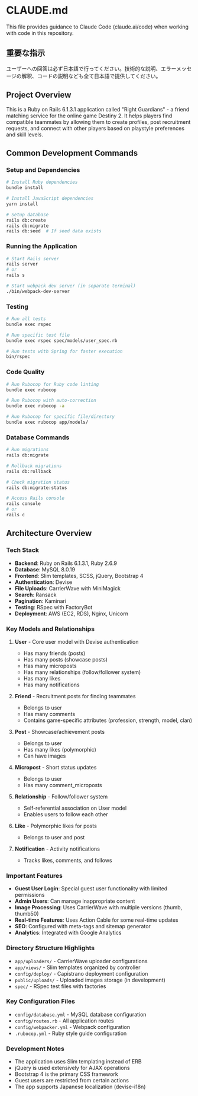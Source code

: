 # CLAUDE.md

This file provides guidance to Claude Code (claude.ai/code) when working with code in this repository.

## 重要な指示
ユーザーへの回答は必ず日本語で行ってください。技術的な説明、エラーメッセージの解釈、コードの説明なども全て日本語で提供してください。

## Project Overview

This is a Ruby on Rails 6.1.3.1 application called "Right Guardians" - a friend matching service for the online game Destiny 2. It helps players find compatible teammates by allowing them to create profiles, post recruitment requests, and connect with other players based on playstyle preferences and skill levels.

## Common Development Commands

### Setup and Dependencies
```bash
# Install Ruby dependencies
bundle install

# Install JavaScript dependencies
yarn install

# Setup database
rails db:create
rails db:migrate
rails db:seed  # If seed data exists
```

### Running the Application
```bash
# Start Rails server
rails server
# or
rails s

# Start webpack dev server (in separate terminal)
./bin/webpack-dev-server
```

### Testing
```bash
# Run all tests
bundle exec rspec

# Run specific test file
bundle exec rspec spec/models/user_spec.rb

# Run tests with Spring for faster execution
bin/rspec
```

### Code Quality
```bash
# Run Rubocop for Ruby code linting
bundle exec rubocop

# Run Rubocop with auto-correction
bundle exec rubocop -a

# Run Rubocop for specific file/directory
bundle exec rubocop app/models/
```

### Database Commands
```bash
# Run migrations
rails db:migrate

# Rollback migrations
rails db:rollback

# Check migration status
rails db:migrate:status

# Access Rails console
rails console
# or
rails c
```

## Architecture Overview

### Tech Stack
- **Backend**: Ruby on Rails 6.1.3.1, Ruby 2.6.9
- **Database**: MySQL 8.0.19
- **Frontend**: Slim templates, SCSS, jQuery, Bootstrap 4
- **Authentication**: Devise
- **File Uploads**: CarrierWave with MiniMagick
- **Search**: Ransack
- **Pagination**: Kaminari
- **Testing**: RSpec with FactoryBot
- **Deployment**: AWS (EC2, RDS), Nginx, Unicorn

### Key Models and Relationships

1. **User** - Core user model with Devise authentication
   - Has many friends (posts)
   - Has many posts (showcase posts)
   - Has many microposts
   - Has many relationships (follow/follower system)
   - Has many likes
   - Has many notifications

2. **Friend** - Recruitment posts for finding teammates
   - Belongs to user
   - Has many comments
   - Contains game-specific attributes (profession, strength, model, clan)

3. **Post** - Showcase/achievement posts
   - Belongs to user  
   - Has many likes (polymorphic)
   - Can have images

4. **Micropost** - Short status updates
   - Belongs to user
   - Has many comment_microposts

5. **Relationship** - Follow/follower system
   - Self-referential association on User model
   - Enables users to follow each other

6. **Like** - Polymorphic likes for posts
   - Belongs to user and post

7. **Notification** - Activity notifications
   - Tracks likes, comments, and follows

### Important Features

- **Guest User Login**: Special guest user functionality with limited permissions
- **Admin Users**: Can manage inappropriate content
- **Image Processing**: Uses CarrierWave with multiple versions (thumb, thumb50)
- **Real-time Features**: Uses Action Cable for some real-time updates
- **SEO**: Configured with meta-tags and sitemap generator
- **Analytics**: Integrated with Google Analytics

### Directory Structure Highlights

- `app/uploaders/` - CarrierWave uploader configurations
- `app/views/` - Slim templates organized by controller
- `config/deploy/` - Capistrano deployment configuration
- `public/uploads/` - Uploaded images storage (in development)
- `spec/` - RSpec test files with factories

### Key Configuration Files

- `config/database.yml` - MySQL database configuration
- `config/routes.rb` - All application routes
- `config/webpacker.yml` - Webpack configuration
- `.rubocop.yml` - Ruby style guide configuration

### Development Notes

- The application uses Slim templating instead of ERB
- jQuery is used extensively for AJAX operations
- Bootstrap 4 is the primary CSS framework
- Guest users are restricted from certain actions
- The app supports Japanese localization (devise-i18n)